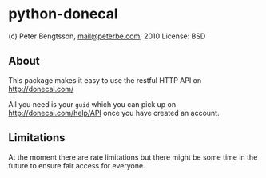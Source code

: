 python-donecal
==============

(c) Peter Bengtsson, mail@peterbe.com, 2010
License: BSD

About
-----

This package makes it easy to use the restful HTTP API on
http://donecal.com/

All you need is your `guid` which you can pick up on
http://donecal.com/help/API once you have created an account.

Limitations
-----------

At the moment there are rate limitations but there might be some time
in the future to ensure fair access for everyone. 

